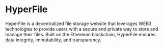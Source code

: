 # HyperFile
HyperFile is a decentralized file storage website that leverages WEB3 technologies to provide users with a secure and private way to store and manage their files. Built on the Ethereum blockchain, HyperFile ensures data integrity, immutability, and transparency. 
